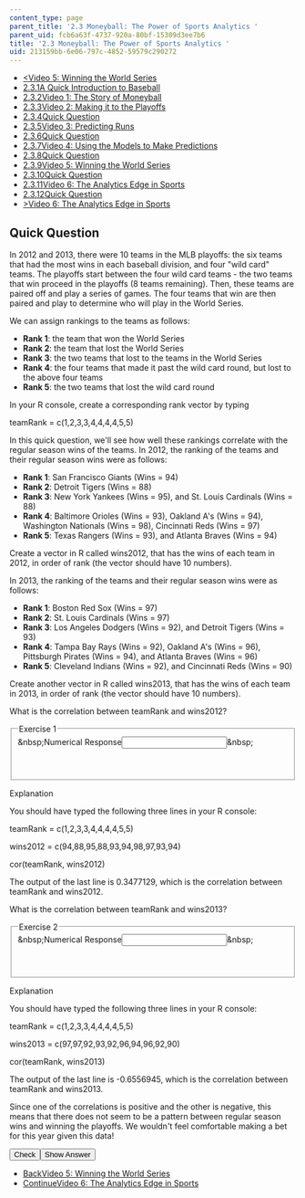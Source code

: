 ```yaml
---
content_type: page
parent_title: '2.3 Moneyball: The Power of Sports Analytics '
parent_uid: fcb6a63f-4737-920a-80bf-15309d3ee7b6
title: '2.3 Moneyball: The Power of Sports Analytics '
uid: 213159bb-6e06-797c-4852-59579c290272
---
```

<ul class="navigation pagination">     <li id="top_bck_btn"><a href="./resolveuid/a7a0fe58cf53ad2e8a4800f4efacbaed">&lt;<span>Video 5: Winning the World Series</span></a></li>     <li id="flp_btn_1"><a href="./resolveuid/fcb6a63f4737920a80bf15309d3ee7b6">2.3.1<span>A Quick Introduction to Baseball</span></a></li>     <li id="flp_btn_2"><a href="./resolveuid/9a181e989a2dc6e21d6b813dfdbf8d9f">2.3.2<span>Video 1: The Story of Moneyball</span></a></li>     <li id="flp_btn_3"><a href="./resolveuid/7ec3aa84c4f8d59e848e36852d9526f9">2.3.3<span>Video 2: Making it to the Playoffs</span></a></li>     <li id="flp_btn_4"><a href="./resolveuid/1f43b7a736f7a231c834e5ecd820f673">2.3.4<span>Quick Question</span></a></li>     <li id="flp_btn_5"><a href="./resolveuid/bf2dc78df3180c13511a832922454f59">2.3.5<span>Video 3: Predicting Runs</span></a></li>     <li id="flp_btn_6"><a href="./resolveuid/a0d73a50dd4b502219efde0243d65e3a">2.3.6<span>Quick Question</span></a></li>     <li id="flp_btn_7"><a href="./resolveuid/6f7a2882de1167a26875fd353266fee4">2.3.7<span>Video 4: Using the Models to Make Predictions</span></a></li>     <li id="flp_btn_8"><a href="./resolveuid/b02914f9c24459ccfc6d2a10d6095dba">2.3.8<span>Quick Question</span></a></li>     <li id="flp_btn_9"><a href="./resolveuid/a7a0fe58cf53ad2e8a4800f4efacbaed">2.3.9<span>Video 5: Winning the World Series</span></a></li>     <li id="flp_btn_10" class="button_selected"><a href="./resolveuid/213159bb6e06797c485259579c290272">2.3.10<span>Quick Question</span></a></li>     <li id="flp_btn_11"><a href="./resolveuid/9694655b13312f40a587b03a675d6122">2.3.11<span>Video 6: The Analytics Edge in Sports</span></a></li>     <li id="flp_btn_12"><a href="./resolveuid/682c2906ac6ac5e8e5195f32a6ceeaae">2.3.12<span>Quick Question</span></a></li>     <li id="top_continue_btn"><a href="./resolveuid/9694655b13312f40a587b03a675d6122">&gt;<span>Video 6: The Analytics Edge in Sports</span></a></li> </ul> <h2 class="subhead">Quick Question</h2> <p>In 2012 and 2013, there were 10 teams in the MLB playoffs: the six teams that had the most wins in each baseball division, and four &quot;wild card&quot; teams. The playoffs start between the four wild card teams - the two teams that win proceed in the playoffs (8 teams remaining). Then, these teams are paired off and play a series of games. The four teams that win are then paired and play to determine who will play in the World Series.&nbsp;</p> <p>We can assign rankings to the teams as follows:</p> <ul>     <li><strong>Rank 1</strong>: the team that won the World Series</li>     <li><strong>Rank 2</strong>: the team that lost the World Series</li>     <li><strong>Rank 3</strong>: the two teams that lost to the teams in the World Series</li>     <li><strong>Rank 4</strong>: the four teams that made it past the wild card round, but lost to the above four teams</li>     <li><strong>Rank 5</strong>: the two teams that lost the wild card round</li> </ul> <p>In your R console, create a corresponding rank vector by typing</p> <p>teamRank = c(1,2,3,3,4,4,4,4,5,5)</p> <p>In this quick question, we'll see how well these rankings correlate with the regular season wins of the teams.&nbsp;In 2012, the ranking of the teams and their regular season wins were as follows:</p> <ul>     <li><strong>Rank 1</strong>: San Francisco Giants (Wins = 94)</li>     <li><strong>Rank 2</strong>: Detroit Tigers (Wins = 88)</li>     <li><strong>Rank 3</strong>: New York Yankees (Wins = 95), and St. Louis Cardinals (Wins = 88)</li>     <li><strong>Rank 4</strong>: Baltimore Orioles (Wins = 93), Oakland A's (Wins = 94), Washington Nationals (Wins = 98), Cincinnati Reds (Wins = 97)</li>     <li><strong>Rank 5</strong>: Texas Rangers (Wins = 93), and Atlanta Braves (Wins = 94)&nbsp;</li> </ul> <p>Create a vector in R called wins2012, that has the wins of each team in 2012, in order of rank (the vector should have 10 numbers).</p> <p>In 2013, the ranking of the teams and their regular season wins were as follows:</p> <ul>     <li><strong>Rank 1</strong>: Boston Red Sox (Wins = 97)</li>     <li><strong>Rank 2</strong>:&nbsp;St. Louis Cardinals&nbsp;(Wins = 97)</li>     <li><strong>Rank 3</strong>: Los Angeles Dodgers (Wins = 92), and&nbsp;Detroit Tigers&nbsp;(Wins = 93)</li>     <li><strong>Rank 4</strong>: Tampa Bay Rays (Wins = 92), Oakland A's (Wins = 96), Pittsburgh Pirates (Wins = 94), and Atlanta Braves&nbsp;(Wins = 96)</li>     <li><strong>Rank 5</strong>: Cleveland Indians (Wins = 92), and&nbsp;Cincinnati Reds&nbsp;(Wins = 90)&nbsp;</li> </ul> <p>Create another vector in R called wins2013, that has the wins of each team in 2013, in order of rank (the vector should have 10 numbers).</p> <div class="self_assessment"><div id="Q1_div" class="problem_question"><p display_name="Quick Question" url_name="Quick_Question_128">What is the correlation between teamRank and wins2012?</p> <fieldset><legend class="visually-hidden">Exercise 1</legend> <div class="choice"><label id="Q1_label"><span id="Q1_aria_status" tabindex="-1" class="visually-hidden">&amp;nbsp;</span><span class="visually-hidden">Numerical Response</span><input type="text" id="Q1_input" value="" onkeypress="numericTypedOrDropDownSelected(1)" class="problem_text_input" /><input type="hidden" id="Q1_ans" value="0.3477129" /><input type="hidden" id="Q1_tolerance" value="1%" /><span id="Q1_normal_status" class="nostatus" aria-hidden="true">&amp;nbsp;</span></label></div> <p id="S1_ans" tabindex="-1" class="problem_answer">&nbsp;</p> </fieldset></div> <div id="S1_div" class="problem_solution" tabindex="-1" display_name="Quick Question" url_name="Quick_Question_130"><div class="detailed-solution"><p>Explanation</p> <p>You should have typed the following three lines in your R console:</p> <p>teamRank = c(1,2,3,3,4,4,4,4,5,5)</p> <p>wins2012 = c(94,88,95,88,93,94,98,97,93,94)</p> <p>cor(teamRank, wins2012)</p> <p>The output of the last line is 0.3477129, which is the correlation between teamRank and wins2012.</p></div></div> <div id="Q2_div" class="problem_question"><p display_name="Quick Question" url_name="Quick_Question_131">What is the correlation between teamRank and wins2013?</p> <fieldset><legend class="visually-hidden">Exercise 2</legend> <div class="choice"><label id="Q2_label"><span id="Q2_aria_status" tabindex="-1" class="visually-hidden">&amp;nbsp;</span><span class="visually-hidden">Numerical Response</span><input type="text" id="Q2_input" value="" onkeypress="numericTypedOrDropDownSelected(2)" class="problem_text_input" /><input type="hidden" id="Q2_ans" value="-0.6556945" /><input type="hidden" id="Q2_tolerance" value="1%" /><span id="Q2_normal_status" class="nostatus" aria-hidden="true">&amp;nbsp;</span></label></div> <p id="S2_ans" tabindex="-1" class="problem_answer">&nbsp;</p> </fieldset></div> <div id="S2_div" class="problem_solution" tabindex="-1" display_name="Quick Question" url_name="Quick_Question_133"><div class="detailed-solution"><p>Explanation</p> <p>You should have typed the following three lines in your R console:</p> <p>teamRank = c(1,2,3,3,4,4,4,4,5,5)</p> <p>wins2013 = c(97,97,92,93,92,96,94,96,92,90)</p> <p>cor(teamRank, wins2013)</p> <p>The output of the last line is -0.6556945, which is the correlation between teamRank and wins2013.</p> <p>Since one of the correlations is positive and the other is negative, this means that there does not seem to be a pattern between regular season wins and winning the playoffs. We wouldn't feel comfortable making a bet for this year given this data!</p></div></div> <div class="action"><button id="Q1_button" onclick="checkAnswer({1: 'numerical', 2: 'numerical'})" class="problem_mo_button">Check</button><button id="Q1_button_show" onclick="showHideSolution({1: 'numerical', 2: 'numerical'}, 1, [1, 2])" class="problem_mo_button">Show Answer</button></div></div> <ul class="navigation progress">     <li id="bck_btn"><a href="./resolveuid/a7a0fe58cf53ad2e8a4800f4efacbaed">Back<span>Video 5: Winning the World Series</span></a></li>     <li id="continue_btn"><a href="./resolveuid/9694655b13312f40a587b03a675d6122">Continue<span>Video 6: The Analytics Edge in Sports</span></a></li> </ul>